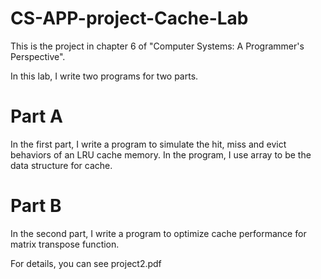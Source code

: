 # CS-APP-project-Cache-Lab

This is the project in chapter 6 of "Computer Systems: A Programmer's Perspective".

In this lab, I write two programs for two parts. 

# Part A

In the first part, I write a program to simulate the hit, miss and evict behaviors of an LRU cache memory. 
In the program, I use array to be the data structure for cache. 

# Part B

In the second part, I write a program to optimize cache performance for matrix transpose function.

For details, you can see project2.pdf




